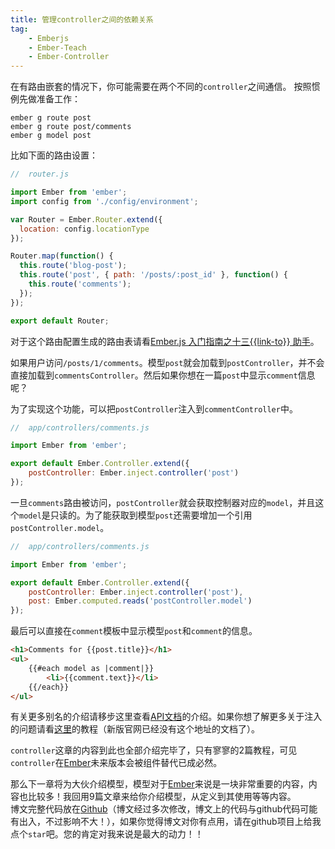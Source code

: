 ```yaml
---
title: 管理controller之间的依赖关系
tag:
    - Emberjs
    - Ember-Teach
    - Ember-Controller
---
```


在有路由嵌套的情况下，你可能需要在两个不同的`controller`之间通信。
按照惯例先做准备工作：
```
ember g route post
ember g route post/comments
ember g model post
```
比如下面的路由设置：
```js
//  router.js

import Ember from 'ember';
import config from './config/environment';

var Router = Ember.Router.extend({
  location: config.locationType
});

Router.map(function() {
  this.route('blog-post');
  this.route('post', { path: '/posts/:post_id' }, function() {
    this.route('comments');
  });
});

export default Router;
```
对于这个路由配置生成的路由表请看[Ember.js 入门指南之十三{{link-to}} 助手](http://blog.ddlisting.com/2016/03/22/ember-js-ru-men-zhi-nan-zhi-shi-san-link-to/)。
    
如果用户访问`/posts/1/comments`。模型`post`就会加载到`postController`，并不会直接加载到`commentsController`。然后如果你想在一篇`post`中显示`comment`信息呢？

为了实现这个功能，可以把`postController`注入到`commentController`中。
```js
//  app/controllers/comments.js

import Ember from 'ember';

export default Ember.Controller.extend({
    postController: Ember.inject.controller('post')
});
```
一旦`comments`路由被访问，`postController`就会获取控制器对应的`model`，并且这个`model`是只读的。为了能获取到模型`post`还需要增加一个引用`postController.model`。
```js
//  app/controllers/comments.js

import Ember from 'ember';

export default Ember.Controller.extend({
    postController: Ember.inject.controller('post'),
    post: Ember.computed.reads('postController.model')
});
```
最后可以直接在`comment`模板中显示模型`post`和`comment`的信息。
```html
<h1>Comments for {{post.title}}</h1>
<ul>
    {{#each model as |comment|}}
        <li>{{comment.text}}</li>
    {{/each}}
</ul>
```
有关更多别名的介绍请移步这里查看[API文档](emberjs.com/api/#method_computed_alias)的介绍。如果你想了解更多关于注入的问题请看[这里](emberjs.com/api/#method_computed_alias)的教程（新版官网已经没有这个地址的文档了）。

`controller`这章的内容到此也全部介绍完毕了，只有寥寥的2篇教程，可见`controller`在[Ember](http://emberjs.com)未来版本会被组件替代已成必然。

那么下一章将为大伙介绍模型，模型对于[Ember](http://emberjs.com)来说是一块非常重要的内容，内容也比较多！我回用9篇文章来给你介绍模型，从定义到其使用等等内容。
<br>
博文完整代码放在[Github](https://github.com/ubuntuvim/my_emberjs_code)（博文经过多次修改，博文上的代码与github代码可能有出入，不过影响不大！），如果你觉得博文对你有点用，请在github项目上给我点个`star`吧。您的肯定对我来说是最大的动力！！



